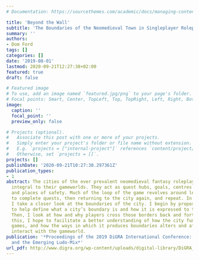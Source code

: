 ```yaml
---
# Documentation: https://sourcethemes.com/academic/docs/managing-content/

title: 'Beyond the Wall'
subtitle: 'The Boundaries of the Neomedieval Town in Singleplayer Roleplaying Games'
summary: ''
authors:
- Dom Ford
tags: []
categories: []
date: '2019-08-01'
lastmod: 2020-09-21T12:27:38+02:00
featured: true
draft: false

# Featured image
# To use, add an image named `featured.jpg/png` to your page's folder.
# Focal points: Smart, Center, TopLeft, Top, TopRight, Left, Right, BottomLeft, Bottom, BottomRight.
image:
  caption: ''
  focal_point: ''
  preview_only: false

# Projects (optional).
#   Associate this post with one or more of your projects.
#   Simply enter your project's folder or file name without extension.
#   E.g. `projects = ["internal-project"]` references `content/project/deep-learning/index.md`.
#   Otherwise, set `projects = []`.
projects: []
publishDate: '2020-09-21T10:27:38.297361Z'
publication_types:
- 1
abstract: The cities of the ever prevalent neomedieval fantasy roleplaying game are
  integral to their gameworlds. They act as quest hubs, goals, centres for action
  and places of safety. Much of the loop of the game revolves around leaving the city
  to complete quests, then returning to the city again, and repeat. In this paper,
  I take a closer look at the boundaries of the city. I begin by proposing a model
  to help define what a city’s boundary is and how it is expressed to the player.
  Then, I look at how and why players cross those borders back and forth. Through
  this, I hope to facilitate a better understanding of how the city functions in roleplaying
  games, and how the ways in which it produces boundaries alters and affects how players
  interact with the gameworld.
publication: '*Proceedings of the 2019 DiGRA International Conference: Game, Play
  and the Emerging Ludo-Mix*'
url_pdf: http://www.digra.org/wp-content/uploads/digital-library/DiGRA_2019_paper_97.pdf
---
```

